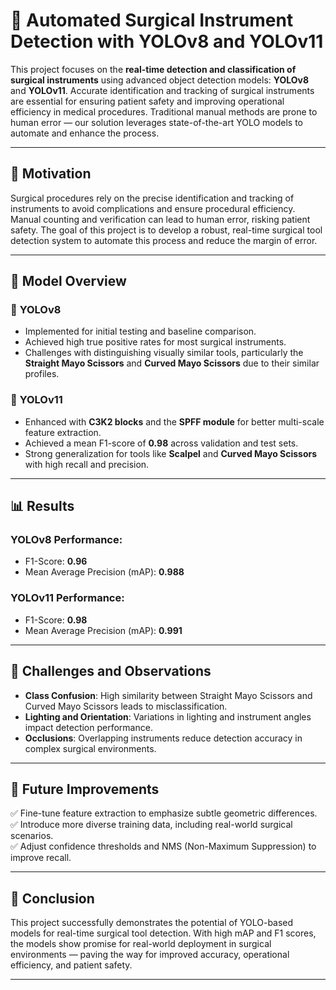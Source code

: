 # 🏥 **Automated Surgical Instrument Detection with YOLOv8 and YOLOv11**  

This project focuses on the **real-time detection and classification of surgical instruments** using advanced object detection models: **YOLOv8** and **YOLOv11**. Accurate identification and tracking of surgical instruments are essential for ensuring patient safety and improving operational efficiency in medical procedures. Traditional manual methods are prone to human error — our solution leverages state-of-the-art YOLO models to automate and enhance the process.

---

## 📌 **Motivation**
Surgical procedures rely on the precise identification and tracking of instruments to avoid complications and ensure procedural efficiency. Manual counting and verification can lead to human error, risking patient safety. The goal of this project is to develop a robust, real-time surgical tool detection system to automate this process and reduce the margin of error.

---

## 🚀 **Model Overview**
### 🔹 **YOLOv8**
- Implemented for initial testing and baseline comparison.  
- Achieved high true positive rates for most surgical instruments.  
- Challenges with distinguishing visually similar tools, particularly the **Straight Mayo Scissors** and **Curved Mayo Scissors** due to their similar profiles.  

### 🔹 **YOLOv11**
- Enhanced with **C3K2 blocks** and the **SPFF module** for better multi-scale feature extraction.  
- Achieved a mean F1-score of **0.98** across validation and test sets.  
- Strong generalization for tools like **Scalpel** and **Curved Mayo Scissors** with high recall and precision.  

---

## 📊 **Results**
### YOLOv8 Performance:
- F1-Score: **0.96**  
- Mean Average Precision (mAP): **0.988**  

### YOLOv11 Performance:
- F1-Score: **0.98**  
- Mean Average Precision (mAP): **0.991**  

---

## 🧪 **Challenges and Observations**
- **Class Confusion**: High similarity between Straight Mayo Scissors and Curved Mayo Scissors leads to misclassification.  
- **Lighting and Orientation**: Variations in lighting and instrument angles impact detection performance.  
- **Occlusions**: Overlapping instruments reduce detection accuracy in complex surgical environments.  

---

## 🔎 **Future Improvements**
✅ Fine-tune feature extraction to emphasize subtle geometric differences.  
✅ Introduce more diverse training data, including real-world surgical scenarios.  
✅ Adjust confidence thresholds and NMS (Non-Maximum Suppression) to improve recall.  

---

## 🎯 **Conclusion**
This project successfully demonstrates the potential of YOLO-based models for real-time surgical tool detection. With high mAP and F1 scores, the models show promise for real-world deployment in surgical environments — paving the way for improved accuracy, operational efficiency, and patient safety.

---
